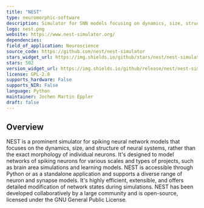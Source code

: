 ```yaml
---
title: "NEST"
type: neuromorphic-software
description: Simulator for SNN models focusing on dynamics, size, structure of neural systems, not on individual neuron morphology.
logo: nest.png
website: https://www.nest-simulator.org/
dependencies: 
field_of_application: Neuroscience
source_code: https://github.com/nest/nest-simulator
stars_widget_url: https://img.shields.io/github/stars/nest/nest-simulator.svg?style=social
stars: 502
version_widget_url: https://img.shields.io/github/release/nest/nest-simulator.svg?label=github%20release
license: GPL-2.0
supports_hardware: False
supports_NIR: False
language: Python
maintainer: Jochen Martin Eppler
draft: false
---
```


## Overview
NEST is a prominent simulator for spiking neural network models that focuses on the dynamics, size, and structure of neural systems, rather than the exact morphology of individual neurons. It's designed to model networks of spiking neurons for various scales and types of projects, such as brain area simulations and learning models. NEST is accessible through Python or as a standalone application and supports a diverse range of neuron and synapse models. It's highly efficient, extensible, and offers detailed modification of network states during simulations. NEST has been developed collaboratively by a large community and is open-source, licensed under the GNU General Public License.
